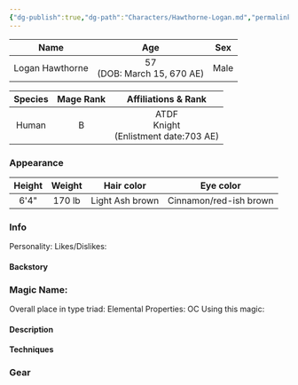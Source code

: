 ```yaml
---
{"dg-publish":true,"dg-path":"Characters/Hawthorne-Logan.md","permalink":"/characters/hawthorne-logan/"}
---
```



|      Name       |              Age              | Sex  |
| :-------------: | :---------------------------: | :--: |
| Logan Hawthorne | 57<br>(DOB: March 15, 670 AE) | Male |

| Species | Mage Rank |            Affiliations & Rank             |
| :-----: | :-------: | :----------------------------------------: |
|  Human  |     B     | ATDF<br>Knight<br>(Enlistment date:703 AE) |
### Appearance 

| Height | Weight |   Hair color    |       Eye color        |
| :----: | :----: | :-------------: | :--------------------: |
|  6'4"  | 170 lb | Light Ash brown | Cinnamon/red-ish brown |



### Info

Personality: 
Likes/Dislikes:

#### Backstory





### Magic Name:
Overall place in type triad:
Elemental Properties:
OC Using this magic:
#### Description


#### Techniques


### Gear
